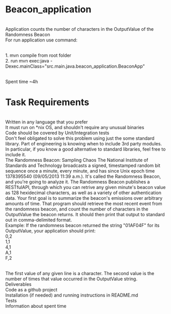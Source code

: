 # Beacon_application
<br /> Application counts the number of characters in the OutputValue of the Randomness Beacon
<br /> For run application use command: 

<br /> 1. mvn compile from root folder
<br /> 2. run mvn exec:java -Dexec.mainClass="src.main.java.beacon_application.BeaconApp"

<br /> Spent time ~4h

# Task Requirements
<br /> Written in any language that you prefer
<br /> It must run on *nix OS, and shouldn't require any unusual binaries
<br /> Code should be covered by Unit/Integration tests
<br /> Don't feel obligated to solve this problem using just the some standard library. Part of engineering is knowing when to include 3rd party modules. In particular, if you know a good alternative to standard libraries, feel free to include it.
<br /> The Randomness Beacon: Sampling Chaos
The National Institute of Standards and Technology broadcasts a signed, timestamped random bit sequence once a minute, every minute, and has since Unix epoch time 1378395540 (09/05/2013 11:39 a.m.). It's called the Randomness Beacon, and you're going to analyze it.
The Randomness Beacon publishes a RESTfulAPI, through which you can retrive any given minute's beacon value as 128 hexidecimal characters, as well as a variety of other authentication data. Your first goal is to summarize the beacon's emissions over arbitrary amounts of time.
That program should retrieve the most recent event from the randomness beacon, and count the number of characters in the OutputValue the beacon returns. It should then print that output to standard out in comma-delimited format.
<br /> Example: If the randomness beacon returned the string "01AF04F" for its OutputValue, your application should print:
<br /> 0,2
<br /> 1,1
<br /> 4,1
<br /> A,1
<br /> F,2


<br /> The first value of any given line is a character. The second value is the number of times that value occurred in the OutputValue string.
<br /> Deliverables
<br /> Code as a github project
<br /> Installation (if needed) and running instructions in README.md
<br /> Tests
<br /> Information about spent time

